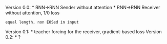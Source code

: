 Version 0.0:
    * RNN->RNN Sender without attention
    * RNN->RNN Receiver without attention, 1/0 loss

    equal length, non EOSed in input

Version 0.1:
    * teacher forcing for the receiver, gradient-based loss
Version 0.2:
    * ?

